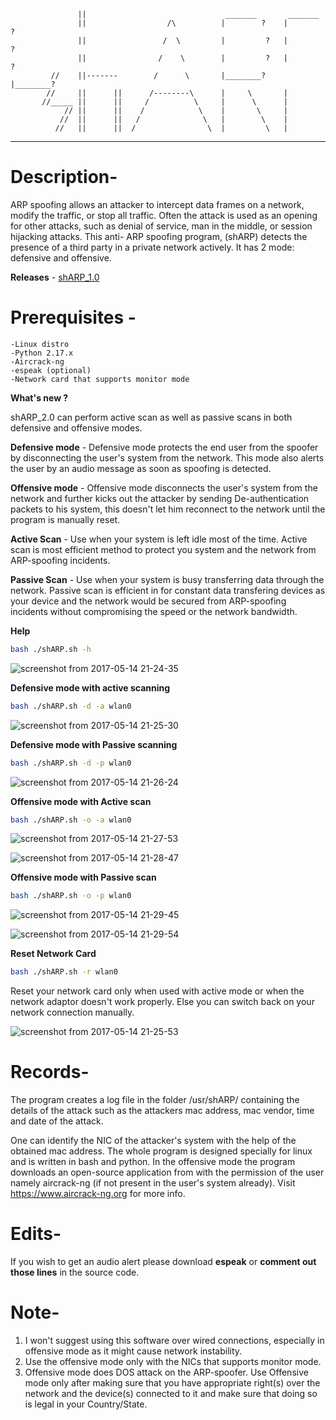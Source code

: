
                   ||                               _______       _______          
                   ||                  /\          |        ?    |        ?     
                   ||                 /  \         |         ?   |         ?    
                   ||                /    \        |         ?   |         ?    
             //    ||-------        /      \       |________?    |________?     
            //     ||      ||      /--------\      |     \       |              
           //_____ ||      ||     /          \     |      \      |              
                // ||      ||    /            \    |       \     |             
               //  ||      ||   /              \   |        \    |             
              //   ||      ||  /                \  |         \   |             
 ____________________________________________________________________________________	  		   
				       		                       
 



# Description-

ARP spoofing allows an attacker to intercept data frames on a network, modify the traffic, or stop all traffic. Often the attack is used as an opening for other attacks, such as denial of service, man in the middle, or session hijacking attacks. This anti- ARP spoofing program, (shARP) detects the presence of a third party in a private network actively. It has 2 mode: defensive and offensive. 

**Releases** - [shARP_1.0](https://github.com/europa502/shARP/releases/tag/v1.0)

# Prerequisites -

	-Linux distro
	-Python 2.17.x
	-Aircrack-ng
	-espeak (optional)
	-Network card that supports monitor mode

**What's new ?**

shARP_2.0 can perform active scan as well as passive scans in both defensive and offensive modes.

**Defensive mode** - Defensive mode protects the end user from the spoofer by disconnecting the user's system from the network. This mode also alerts the user by an audio message as soon as spoofing is detected. 

**Offensive mode** - Offensive mode disconnects the user's system from the network and further kicks out the attacker by sending De-authentication packets to his system, this doesn't let him reconnect to the network until the program is manually reset. 

**Active Scan** - Use when your system is left idle most of the time. Active scan is most efficient method to protect you system and the network from ARP-spoofing incidents.

**Passive Scan** - Use when your system is busy transferring data through the network. Passive scan is efficient in for constant data transfering devices as your device and the network would be secured from ARP-spoofing incidents without compromising the speed or the network bandwidth.

**Help**
```bash
bash ./shARP.sh -h
```
![screenshot from 2017-05-14 21-24-35](https://cloud.githubusercontent.com/assets/26405791/26035852/2deac44c-38f1-11e7-9782-1b99456ae6a5.png)

**Defensive mode with active scanning**
```bash 
bash ./shARP.sh -d -a wlan0
```
![screenshot from 2017-05-14 21-25-30](https://cloud.githubusercontent.com/assets/26405791/26035891/c04506d6-38f1-11e7-8cbb-3a2a3a7cf500.png)
 

**Defensive mode with Passive scanning**

```bash
bash ./shARP.sh -d -p wlan0

```

![screenshot from 2017-05-14 21-26-24](https://cloud.githubusercontent.com/assets/26405791/26035897/d38c33ea-38f1-11e7-8bcf-68e5900f02d4.png)

**Offensive mode with Active scan**
```bash
bash ./shARP.sh -o -a wlan0
```
![screenshot from 2017-05-14 21-27-53](https://cloud.githubusercontent.com/assets/26405791/26035913/32030688-38f2-11e7-99c2-6cfc8cf41f9f.png)

![screenshot from 2017-05-14 21-28-47](https://cloud.githubusercontent.com/assets/26405791/26035922/41b40fbe-38f2-11e7-937d-c94e96bf6ccf.png)

**Offensive mode with Passive scan**
```bash
bash ./shARP.sh -o -p wlan0
```

![screenshot from 2017-05-14 21-29-45](https://cloud.githubusercontent.com/assets/26405791/26035927/48b349ec-38f2-11e7-843d-e564fdd4a129.png)

![screenshot from 2017-05-14 21-29-54](https://cloud.githubusercontent.com/assets/26405791/26035931/5943b40e-38f2-11e7-9513-b4b5926f7d9b.png)


**Reset Network Card** 
```bash 
bash ./shARP.sh -r wlan0
```

Reset your network card only when used with active mode or when the network adaptor doesn't work properly. Else you can switch back on your network connection manually.

![screenshot from 2017-05-14 21-25-53](https://cloud.githubusercontent.com/assets/26405791/26035935/6aa653be-38f2-11e7-93a4-eae4e22afbf9.png)


# Records-

The program creates a log file in the folder /usr/shARP/ containing the details of the attack such as the attackers mac address, mac vendor, time and date of the attack. 

One can identify the NIC of the attacker's system with the help of the obtained mac address. The whole program is designed specially for linux and is written in bash and python. In the offensive mode the program downloads an open-source application from with the permission of the user namely aircrack-ng (if not present in the user's system already). Visit https://www.aircrack-ng.org for more info.

# Edits-
If you wish to get an audio alert please download **espeak** or **comment out those lines** in the source code.


# Note-

1. I won't suggest using this software over wired connections, especially in offensive mode as it might cause network instability.
2. Use the offensive mode only with the NICs that supports monitor mode.
3. Offensive mode does DOS attack on the ARP-spoofer. Use Offensive mode only after making sure that you have appropriate right(s) over the network and the device(s) connected to it and make sure that doing so is legal in your Country/State.


